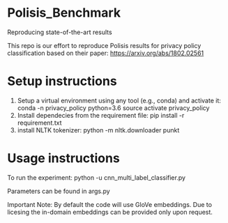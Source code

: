 # Polisis_Benchmark
Reproducing state-of-the-art results

This repo is our effort to reproduce Polisis results for privacy policy classification based on their paper: https://arxiv.org/abs/1802.02561 

# Setup instructions
1. Setup a virtual environment using any tool (e.g., conda) and activate it: conda -n privacy_policy python=3.6 source activate privacy_policy
2. Install dependecies from the requirement file: pip install -r requirement.txt
3. install NLTK tokenizer: python -m nltk.downloader punkt

# Usage instructions
To run the experiment: python -u cnn_multi_label_classifier.py

Parameters can be found in args.py

Important Note: By default the code will use GloVe embeddings. Due to licesing the in-domain embeddings can be provided only upon request.
